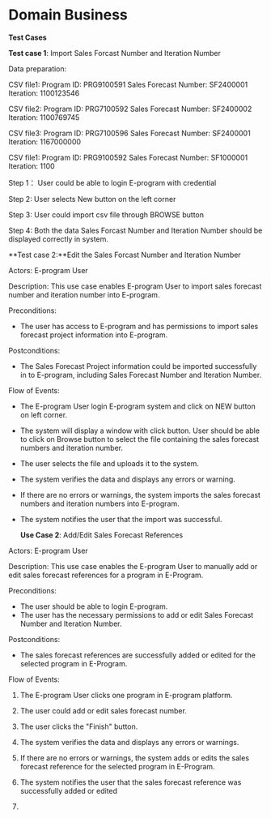 # Domain Business

**Test Cases**

**Test case 1**: Import  Sales Forcast Number and Iteration Number 

Data preparation:    

CSV file1:  Program ID: PRG9100591     Sales Forecast Number: SF2400001   Iteration: 1100123546

CSV file2:  Program ID: PRG7100592     Sales Forecast Number: SF2400002   Iteration: 1100769745

CSV file3:  Program ID: PRG7100596     Sales Forecast Number: SF2400001   Iteration: 1167000000

CSV file1:  Program ID: PRG9100592     Sales Forecast Number: SF1000001   Iteration: 1100

Step 1： User could be able to login E-program with credential

Step 2:    User selects New button on the left corner

Step 3:    User could import csv file through BROWSE button 

Step 4:    Both the data Sales Forcast Number and Iteration Number should be displayed correctly in system.

**Test case 2:**Edit the Sales Forcast Number and Iteration Number 







Actors: E-program User

Description: This use case enables E-program User to import sales forecast number and iteration number into E-program.

Preconditions:

* The user has access to E-program and has permissions to import sales forecast project information into E-program.

Postconditions:

* The Sales Forecast Project information could be imported successfully in to E-program, including Sales Forecast Number and Iteration Number.

Flow of Events:

* The  E-program User login E-program system and click on NEW button on left corner.

* The system will display a window with click button. User should be able to click on Browse button to select the file  containing the sales forecast numbers and iteration number.

* The user selects the file and uploads it to the system.

* The system verifies the data and displays any errors or warning.

* If there are no errors or warnings, the system imports the sales forecast numbers and  iteration numbers into E-program.

* The system notifies the user that the import was successful.

  **Use Case 2**: Add/Edit Sales Forecast References

Actors: E-program User

Description: This use case enables the E-program User to manually add or edit sales forecast references for a program in E-Program.

Preconditions: 

- The user  should be able to login E-program.
- The user has the necessary permissions to add or edit Sales Forecast Number and Iteration Number.

Postconditions: 

- The sales forecast references are successfully added or edited for the selected program in E-Program.

Flow of Events:

1. The E-program User clicks one program in E-program platform. 
2. The user could add or edit sales forecast number.
3. The user clicks the "Finish" button.
4. The system verifies the data and displays any errors or warnings.
5. If there are no errors or warnings, the system adds or edits the sales forecast reference for the selected program in E-Program.
6. The system notifies the user that the sales forecast reference was successfully added or edited

7.  

